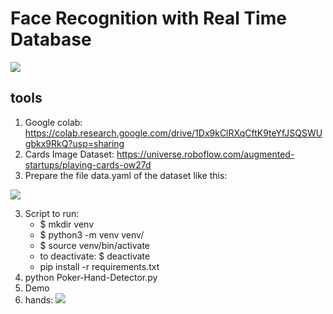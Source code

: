 # Face Recognition with Real Time Database

![](images/result.png)

## tools
1. Google colab: https://colab.research.google.com/drive/1Dx9kClRXqCftK9teYfJSQSWUgbkx9RkQ?usp=sharing
2. Cards Image Dataset: https://universe.roboflow.com/augmented-startups/playing-cards-ow27d
3. Prepare the file data.yaml of the dataset like this:

![](images/datayaml.png)

3. Script to run:
    * $ mkdir venv
    * $ python3 -m venv venv/
    * $ source venv/bin/activate
    * to deactivate: $ deactivate
    * pip install -r requirements.txt
4. python Poker-Hand-Detector.py
5. Demo
6. hands:
![](https://i.pinimg.com/564x/14/86/0c/14860c0ab5aefe359d20e7ee04a58e0a.jpg)
